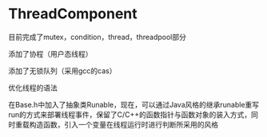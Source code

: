 # ThreadComponent

目前完成了mutex，condition，thread，threadpool部分

添加了协程（用户态线程）

添加了无锁队列（采用gcc的cas）

优化线程的语法                                

在Base.h中加入了抽象类Runable，现在，可以通过Java风格的继承runable重写run的方式来部署线程事件，保留了C/C++的函数指针与函数对象的装入方式，同时重载构造函数，引入一个变量在线程运行时进行判断所采用的风格


